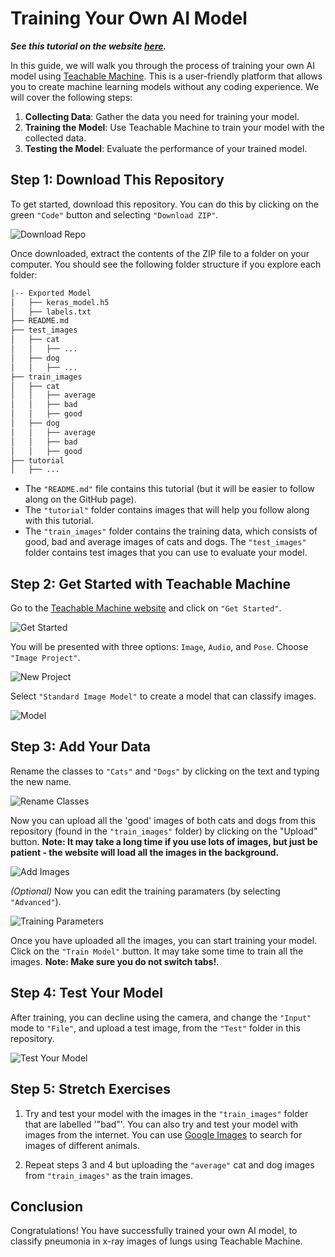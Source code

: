 # Training Your Own AI Model

**_See this tutorial on the website [here](https://omariosc.github.io/classifying-lung-disease/)._**

In this guide, we will walk you through the process of training your own AI model using [Teachable Machine](https://teachablemachine.withgoogle.com/). This is a user-friendly platform that allows you to create machine learning models without any coding experience. We will cover the following steps:

1. **Collecting Data**: Gather the data you need for training your model.
2. **Training the Model**: Use Teachable Machine to train your model with the collected data.
3. **Testing the Model**: Evaluate the performance of your trained model.

## Step 1: Download This Repository

To get started, download this repository. You can do this by clicking on the green `"Code"` button and selecting `"Download ZIP"`.

![Download Repo](tutorial/0.%20Download%20Repo.png)

Once downloaded, extract the contents of the ZIP file to a folder on your computer. You should see the following folder structure if you explore each folder:

```sh
|-- Exported Model
│   ├── keras_model.h5
│   ├── labels.txt
├── README.md
├── test_images
│   ├── cat
│   │   ├── ...
│   ├── dog
│   │   ├── ...
├── train_images
│   ├── cat
│   │   ├── average
│   │   ├── bad
│   │   ├── good
│   ├── dog
│   │   ├── average
│   │   ├── bad
│   │   ├── good
├── tutorial
│   ├── ...
```

- The `"README.md"` file contains this tutorial (but it will be easier to follow along on the GitHub page).
- The `"tutorial"` folder contains images that will help you follow along with this tutorial.
- The `"train_images"` folder contains the training data, which consists of good, bad and average images of cats and dogs. The `"test_images"` folder contains test images that you can use to evaluate your model.

## Step 2: Get Started with Teachable Machine

Go to the [Teachable Machine website](https://teachablemachine.withgoogle.com/) and click on `"Get Started"`.

![Get Started](tutorial/1.%20Get%20Started.png)

You will be presented with three options: `Image`, `Audio`, and `Pose`. Choose `"Image Project"`.

![New Project](tutorial/2.%20New%20Project.png)

Select `"Standard Image Model"` to create a model that can classify images.

![Model](tutorial/3.%20Model.png)

## Step 3: Add Your Data

Rename the classes to `"Cats"` and `"Dogs"` by clicking on the text and typing the new name.

![Rename Classes](images/)

Now you can upload all the 'good' images of both cats and dogs from this repository (found in the `"train_images"` folder) by clicking on the "Upload" button. **Note: It may take a long time if you use lots of images, but just be patient - the website will load all the images in the background.**

![Add Images](tutorial/5.%20Add%20Images.png)

*(Optional)* Now you can edit the training paramaters (by selecting `"Advanced"`).

![Training Parameters](tutorial/6.%20Training%20Parameters.png)

Once you have uploaded all the images, you can start training your model. Click on the `"Train Model"` button. It may take some time to train all the images. **Note: Make sure you do not switch tabs!**.

## Step 4: Test Your Model

After training, you can decline using the camera, and change the `"Input"` mode to `"File"`, and upload a test image, from the `"Test"` folder in this repository.

![Test Your Model](tutorial/7.%20Test%20Your%20Model.png)

## Step 5: Stretch Exercises

1. Try and test your model with the images in the `"train_images"` folder that are labelled '"bad"'. You can also try and test your model with images from the internet. You can use [Google Images](https://www.google.com/imghp) to search for images of different animals.

2. Repeat steps 3 and 4 but uploading the `"average"` cat and dog images from `"train_images"` as the train images.

## Conclusion

Congratulations! You have successfully trained your own AI model, to classify pneumonia in x-ray images of lungs using Teachable Machine.
